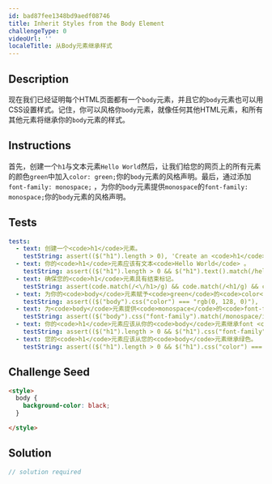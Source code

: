 ```yaml
---
id: bad87fee1348bd9aedf08746
title: Inherit Styles from the Body Element
challengeType: 0
videoUrl: ''
localeTitle: 从Body元素继承样式
---
```


## Description
<section id="description">现在我们已经证明每个HTML页面都有一个<code>body</code>元素，并且它的<code>body</code>元素也可以用CSS设置样式。记住，你可以风格你<code>body</code>元素，就像任何其他HTML元素，和所有其他元素将继承你的<code>body</code>元素的样式。 </section>

## Instructions
<section id="instructions">首先，创建一个<code>h1</code>与文本元素<code>Hello World</code>然后，让我们给您的网页上的所有元素的颜色<code>green</code>中加入<code>color: green;</code>你的<code>body</code>元素的风格声明。最后，通过添加<code>font-family: monospace;</code> ，为你的<code>body</code>元素提供<code>monospace</code>的<code>font-family: monospace;</code>你的<code>body</code>元素的风格声明。 </section>

## Tests
<section id='tests'>

```yml
tests:
  - text: 创建一个<code>h1</code>元素。
    testString: assert(($("h1").length > 0), 'Create an <code>h1</code> element.');
  - text: 你的<code>h1</code>元素应该有文本<code>Hello World</code> 。
    testString: assert(($("h1").length > 0 && $("h1").text().match(/hello world/i)), 'Your <code>h1</code> element should have the text <code>Hello World</code>.');
  - text: 确保您的<code>h1</code>元素具有结束标记。
    testString: assert(code.match(/<\/h1>/g) && code.match(/<h1/g) && code.match(/<\/h1>/g).length === code.match(/<h1/g).length, 'Make sure your <code>h1</code> element has a closing tag.');
  - text: 为你的<code>body</code>元素赋予<code>green</code>的<code>color</code>属性。
    testString: assert(($("body").css("color") === "rgb(0, 128, 0)"), 'Give your <code>body</code> element the <code>color</code> property of <code>green</code>.');
  - text: 为<code>body</code>元素提供<code>monospace</code>的<code>font-family</code>属性。
    testString: assert(($("body").css("font-family").match(/monospace/i)), 'Give your <code>body</code> element the <code>font-family</code> property of <code>monospace</code>.');
  - text: 你的<code>h1</code>元素应该从你的<code>body</code>元素继承font <code>monospace</code> 。
    testString: assert(($("h1").length > 0 && $("h1").css("font-family").match(/monospace/i)), 'Your <code>h1</code> element should inherit the font <code>monospace</code> from your <code>body</code> element.');
  - text: 您的<code>h1</code>元素应该从您的<code>body</code>元素继承绿色。
    testString: assert(($("h1").length > 0 && $("h1").css("color") === "rgb(0, 128, 0)"), 'Your <code>h1</code> element should inherit the color green from your <code>body</code> element.');

```

</section>

## Challenge Seed
<section id='challengeSeed'>

<div id='html-seed'>

```html
<style>
  body {
    background-color: black;
  }

</style>

```

</div>



</section>

## Solution
<section id='solution'>

```js
// solution required
```
</section>
